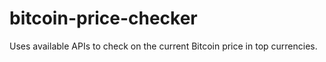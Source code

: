 # bitcoin-price-checker
Uses available APIs to check on the current Bitcoin price in top currencies.
